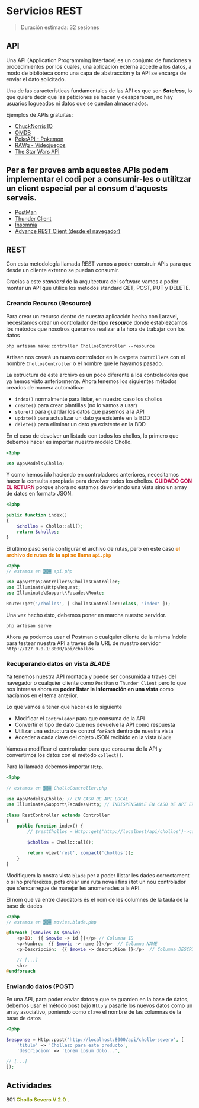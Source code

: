 <style>
    img { margin: 20px 0; border-radius: 8px; }

    .alert { color: #BD1550; }
    .warning { color: #E97F02; }
    .success { color: #8A9B0F; }

    .center { text-align: center; }
    .right { text-align: right; }

    .img-small { max-width: 200px; margin: auto; }
    .img-medium { max-width: 400px; margin: auto; }
    .img-large { max-width: 800px; margin: auto; }

    .leyenda {
        font-size: small;
        margin: 10px 0;
    }
</style>

# Servicios REST

> Duración estimada: 32 sesiones

## API

Una API (Application Programming Interface) es un conjunto de funciones y procedimientos por los cuales, una aplicación externa accede a los datos, a modo de biblioteca como una capa de abstracción y la API se encarga de enviar el dato solicitado.

Una de las características fundamentales de las API es que son ***Sateless***, lo que quiere decir que las peticiones se hacen y desaparecen, no hay usuarios logueados ni datos que se quedan almacenados.

Ejemplos de APIs gratuitas:

- [ChuckNorris IO](https://api.chucknorris.io/#!)
- [OMDB](https://www.omdbapi.com/)
- [PokeAPI - Pokemon](https://pokeapi.co/)
- [RAWg - Videojuegos](https://rawg.io/)
- [The Star Wars API](https://swapi.dev/)

Per a fer proves amb aquestes **APIs** podem implementar el codi per a consumir-les o utilitzar un client especial per al consum d'aquests serveis.
- 
- [PostMan](https://www.postman.com/)
- [Thunder Client](https://marketplace.visualstudio.com/items?itemName=rangav.vscode-thunder-client)
- [Insomnia](https://insomnia.rest/download)
- [Advance REST Client (desde el navegador)](https://chrome.google.com/webstore/detail/advanced-rest-client/hgmloofddffdnphfgcellkdfbfbjeloo?hl=es)

## REST

Con esta metodología llamada REST vamos a poder construir APIs para que desde un cliente externo se puedan consumir.

Gracias a este *standard* de la arquitectura del software vamos a poder montar un API que utilice los métodos standard GET, POST, PUT y DELETE.

### Creando Recurso (Resource)

Para crear un recurso dentro de nuestra aplicación hecha con Laravel, necesitamos crear un controlador del tipo ***resource*** donde establezcamos los métodos que nosotros queramos realizar a la hora de trabajar con los datos

```console
php artisan make:controller ChollosController --resource
```

Artisan nos creará un nuevo controlador en la carpeta `controllers` con el nombre `ChollosController` o el nombre que le hayamos pasado.

La estructura de este archivo es un poco diferente a los controladores que ya hemos visto anteriormente. Ahora tenemos los siguientes métodos creados de manera automática:

- `index()` normalmente para listar, en nuestro caso los chollos
- `create()` para crear plantillas (no lo vamos a usar)
- `store()` para guardar los datos que pasemos a la API
- `update()` para actualizar un dato ya existente en la BDD
- `delete()` para eliminar un dato ya existente en la BDD

En el caso de devolver un listado con todos los chollos, lo primero que debemos hacer es importar nuestro modelo Chollo.

```php
<?php

use App\Models\Chollo;
```

Y como hemos ido haciendo en controladores anteriores, necesitamos hacer la consulta apropiada para devolver todos los chollos. <span class="alert">**CUIDADO CON EL RETURN**</span> porque ahora no estamos devolviendo una vista sino un array de datos en formato JSON.

```php
<?php

public function index()
{
    $chollos = Chollo::all();
    return $chollos;
}
```

El último paso sería configurar el archivo de rutas, pero en este caso <span class="warning">**el archivo de rutas de la api se llama `api.php`**</span>

```php
<?php
// estamos en ▓▓▓ api.php 

use App\Http\Controllers\ChollosController;
use Illuminate\Http\Request;
use Illuminate\Support\Facades\Route;

Route::get('/chollos', [ ChollosController::class, 'index' ]);
```

Una vez hecho ésto, debemos poner en marcha nuestro servidor.

```console
php artisan serve
```

Ahora ya podemos usar el Postman o cualquier cliente de la misma índole para testear nuestra API a través de la URL de nuestro servidor `http://127.0.0.1:8000/api/chollos`

### Recuperando datos en vista ***BLADE***

Ya tenemos nuestra API montada y puede ser consumida a través del navegador o cualquier cliente como `PostMan` o `Thunder Client` pero lo que nos interesa ahora es **poder listar la información en una vista** como hacíamos en el tema anterior.

Lo que vamos a tener que hacer es lo siguiente

- Modificar el `Controlador` para que consuma de la API
- Convertir el tipo de dato que nos devuelve la API como respuesta
- Utilizar una estructura de control `forEach` dentro de nuestra vista
- Acceder a cada clave del objeto JSON recibido en la vista `blade`


Vamos a modificar el controlador para que consuma de la API y convertimos los datos con el método `collect()`.

Para la llamada debemos importar `Http`.

```php
<?php

// estamos en ▓▓▓ CholloController.php

use App\Models\Chollo; // EN CASO DE API LOCAL
use Illuminate\Support\Facades\Http; // INDISPENSABLE EN CASO DE API EXTERNA

class RestController extends Controller
{
    public function index() {
        // $restChollos = Http::get('http://localhost/api/chollos')->collect(); // PARA API EXTERNA

        $chollos = Chollo::all();

        return view('rest', compact('chollos'));
    }
}
```

Modifiquem la nostra vista `blade` per a poder llistar les dades correctament o si ho prefereixes, pots crear una ruta nova i fins i tot un nou controlador que s'encarregue de manejar les anomenades a la API.

El nom que va entre claudàtors és el nom de les columnes de la taula de la base de dades
```php
<?php
// estamos en ▓▓▓ movies.blade.php

@foreach ($movies as $movie)
    <p>ID:  {{ $movie -> id }}</p> // Columna ID
    <p>Nombre:  {{ $movie -> name }}</p>  // Columna NAME
    <p>Descripción:  {{ $movie -> description }}</p>  // Columna DESCRIPTION

    // [...]
    <hr>
@endforeach
```

### Enviando datos (POST)

En una API, para poder enviar datos y que se guarden en la base de datos, debemos usar el método post bajo `Http` y pasarle los nuevos datos como un array asociativo, poniendo como `clave` el nombre de las columnas de la base de datos

```php
<?php

$response = Http::post('http://localhost:8000/api/chollo-severo', [
    'titulo' => 'Chollazo para este producto',
    'descripcion' => 'Lorem ipsum dolo...',

// [...]
]);
```

## Actividades

801 <span class="success">**Chollo Severo V 2.0**</span> .


